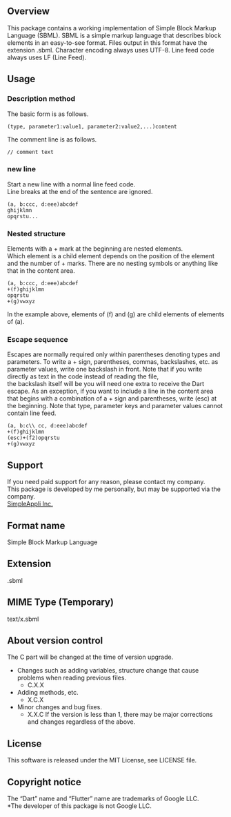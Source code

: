 ## Overview
This package contains a working implementation of Simple Block Markup Language (SBML).
SBML is a simple markup language that describes block elements in an easy-to-see format.
Files output in this format have the extension .sbml.
Character encoding always uses UTF-8.
Line feed code always uses LF (Line Feed).

## Usage
### Description method
The basic form is as follows.
```
(type, parameter1:value1, parameter2:value2,...)content
```

The comment line is as follows.
```
// comment text
```

### new line
Start a new line with a normal line feed code.  
Line breaks at the end of the sentence are ignored.
```
(a, b:ccc, d:eee)abcdef
ghijklmn
opqrstu...
```

### Nested structure
Elements with a + mark at the beginning are nested elements.  
Which element is a child element depends on the position of the element and the number of + marks.
There are no nesting symbols or anything like that in the content area.
```
(a, b:ccc, d:eee)abcdef
+(f)ghijklmn
opqrstu
+(g)vwxyz
```
In the example above, elements of (f) and (g) are child elements of elements of (a).

### Escape sequence
Escapes are normally required only within parentheses denoting types and parameters.
To write a + sign, parentheses, commas, backslashes, etc. as parameter values, write one backslash in front.
Note that if you write directly as text in the code instead of reading the file,  
the backslash itself will be you will need one extra to receive the Dart escape.
As an exception, if you want to include a line in the content area that begins with a combination of a + sign and parentheses, write (esc) at the beginning.
Note that type, parameter keys and parameter values cannot contain line feed.
```
(a, b:c\\ cc, d:eee)abcdef
+(f)ghijklmn
(esc)+(f2)opqrstu
+(g)vwxyz
```

## Support
If you need paid support for any reason, please contact my company.  
This package is developed by me personally, but may be supported via the company.  
[SimpleAppli Inc.](https://simpleappli.com/en/index_en.html)

## Format name
Simple Block Markup Language

## Extension
.sbml

## MIME Type (Temporary)
text/x.sbml

## About version control
The C part will be changed at the time of version upgrade.
- Changes such as adding variables, structure change that cause problems when reading previous files.
  - C.X.X
- Adding methods, etc.
  - X.C.X
- Minor changes and bug fixes.
  - X.X.C
If the version is less than 1, there may be major corrections and changes regardless of the above.

## License
This software is released under the MIT License, see LICENSE file.

## Copyright notice
The “Dart” name and “Flutter” name are trademarks of Google LLC.  
*The developer of this package is not Google LLC.